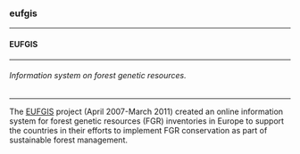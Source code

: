 ### eufgis



------
#### EUFGIS



------
###### Information system on forest genetic resources.



------
The [EUFGIS](http://www.eufgis.org) project (April 2007-March 2011) created an online information system for forest genetic resources (FGR) inventories in Europe to support the countries in their efforts to implement FGR conservation as part of sustainable forest management.